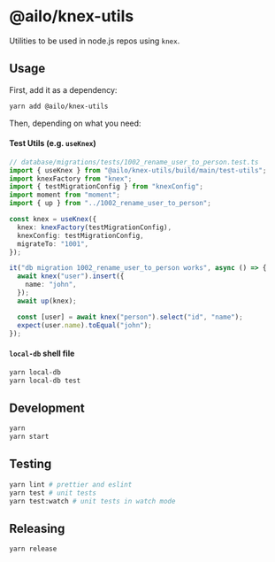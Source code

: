 # @ailo/knex-utils

Utilities to be used in node.js repos using `knex`.

## Usage

First, add it as a dependency:

```sh
yarn add @ailo/knex-utils
```

Then, depending on what you need:

#### Test Utils (e.g. `useKnex`)

```ts
// database/migrations/tests/1002_rename_user_to_person.test.ts
import { useKnex } from "@ailo/knex-utils/build/main/test-utils";
import knexFactory from "knex";
import { testMigrationConfig } from "knexConfig";
import moment from "moment";
import { up } from "../1002_rename_user_to_person";

const knex = useKnex({
  knex: knexFactory(testMigrationConfig),
  knexConfig: testMigrationConfig,
  migrateTo: "1001",
});

it("db migration 1002_rename_user_to_person works", async () => {
  await knex("user").insert({
    name: "john",
  });
  await up(knex);

  const [user] = await knex("person").select("id", "name");
  expect(user.name).toEqual("john");
});
```

#### `local-db` shell file

```sh
yarn local-db
yarn local-db test
```

## Development

```sh
yarn
yarn start
```

## Testing

```sh
yarn lint # prettier and eslint
yarn test # unit tests
yarn test:watch # unit tests in watch mode
```

## Releasing

```sh
yarn release
```
